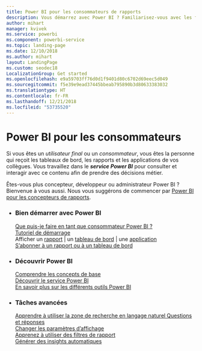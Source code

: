 ```yaml
---
title: Power BI pour les consommateurs de rapports
description: Vous démarrez avec Power BI ? Familiarisez-vous avec les fonctionnalités de Power BI et découvrez ce que vous pouvez faire en tant que consommateur ou utilisateur final de Power BI.
author: mihart
manager: kvivek
ms.service: powerbi
ms.component: powerbi-service
ms.topic: landing-page
ms.date: 12/10/2018
ms.author: mihart
layout: LandingPage
ms.custom: seodec18
LocalizationGroup: Get started
ms.openlocfilehash: e9a59703ff76d0d1f9401d80c6702d69eec5d049
ms.sourcegitcommit: f5e39e9ead37445bbeab795890b3d80633383032
ms.translationtype: HT
ms.contentlocale: fr-FR
ms.lasthandoff: 12/21/2018
ms.locfileid: "53735520"
---
```

# <a name="power-bi-for-consumers"></a>Power BI pour les consommateurs
Si vous êtes un *utilisateur final* ou un *consommateur*, vous êtes la personne qui reçoit les tableaux de bord, les rapports et les applications de vos collègues. Vous travaillez dans le ***service Power BI*** pour consulter et interagir avec ce contenu afin de prendre des décisions métier.

Êtes-vous plus concepteur, développeur ou administrateur Power BI ? Bienvenue à vous aussi. Nous vous suggérons de commencer par [Power BI pour les concepteurs de rapports](../power-bi-creator-landing.md).

<ul class="panelContent cardsF"> 
              <li> 
                             <div class="cardSize"> 
                                           <div class="cardPadding"> 
                                                          <div class="card"> 
                                                                        <div class="cardText"> 
                                                                                      <h3>Bien démarrer avec Power BI</h3> 
                                                                                      <p></p>
                                                                                            <a href="end-user-consumer.md">Que puis-je faire en tant que consommateur Power BI ?</a><br/> 
                                                                                            <a href="../service-get-started.md">Tutoriel de démarrage</a><br/>
Afficher un <a href="end-user-report-open.md">rapport</a> | un <a href="end-user-dashboard-open.md">tableau de bord</a> | une <a href="end-user-apps.md">application</a><br/> 
                                                                                            <!--<a href="end-user-collaborate.md">Collaborate</a><br/> -->
                                                                                            <a href="end-user-subscribe.md">S’abonner à un rapport ou à un tableau de bord</a><br/> 
                                                                        </div> 
                                                          </div> 
                                           </div> 
                             </div> 
              </li>
              <li> 
                             <div class="cardSize"> 
                                           <div class="cardPadding"> 
                                                          <div class="card"> 
                                                                        <div class="cardText"> 
                                                                                      <h3>Découvrir Power BI</h3> 
                                                                                      <p></p>
                                                                                            <a href="end-user-basic-concepts.md">Comprendre les concepts de base</a><br/>
                                                                                            <a href="end-user-experience.md">Découvrir le service Power BI</a><br/> 
                                                                                            <a href="../power-bi-overview.md">En savoir plus sur les différents outils Power BI</a><br/> 
                                                                                            <!--<a href="end-user-faq.md">FAQ: Frequently Asked Questions</a> -->
                                                                        </div> 
                                                          </div> 
                                           </div> 
                             </div> 
              </li>
              <li> 
                             <div class="cardSize"> 
                                           <div class="cardPadding"> 
                                                          <div class="card"> 
                                                                        <div class="cardText"> 
                                                                                      <h3>Tâches avancées</h3> 
                                                                                      <p></p>
                                                                                            <a href="end-user-q-and-a.md">Apprendre à utiliser la zone de recherche en langage naturel Questions et réponses</a><br/> 
                                                                                            <a href="end-user-focus.md">Changer les paramètres d’affichage</a><br/> 
                                                                                            <a href="end-user-report-filter.md">Apprenez à utiliser des filtres de rapport</a><br> 
                                                                                            <a href="end-user-insights.md">Générer des insights automatiques</a><br/> 
                                                                        </div> 
                                                          </div> 
                                           </div> 
                             </div> 
              </li>
</ul>


